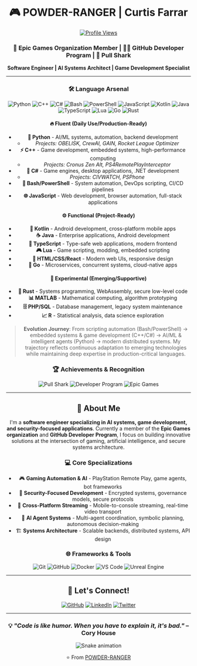 <div align="center">

# 🎮 POWDER-RANGER | Curtis Farrar

[![Profile Views](https://komarev.com/ghpvc/?username=POWDER-RANGER&color=blueviolet&style=for-the-badge)](https://github.com/POWDER-RANGER)

### 🏢 Epic Games Organization Member | 👨‍💻 GitHub Developer Program | 🦈 Pull Shark

**Software Engineer | AI Systems Architect | Game Development Specialist**

---

### 🛠️ Language Arsenal

![Python](https://img.shields.io/badge/Python-3776AB?style=for-the-badge&logo=python&logoColor=white)
![C++](https://img.shields.io/badge/C++-00599C?style=for-the-badge&logo=cplusplus&logoColor=white)
![C#](https://img.shields.io/badge/C%23-239120?style=for-the-badge&logo=csharp&logoColor=white)
![Bash](https://img.shields.io/badge/Bash-4EAA25?style=for-the-badge&logo=gnubash&logoColor=white)
![PowerShell](https://img.shields.io/badge/PowerShell-5391FE?style=for-the-badge&logo=powershell&logoColor=white)
![JavaScript](https://img.shields.io/badge/JavaScript-F7DF1E?style=for-the-badge&logo=javascript&logoColor=black)
![Kotlin](https://img.shields.io/badge/Kotlin-7F52FF?style=for-the-badge&logo=kotlin&logoColor=white)
![Java](https://img.shields.io/badge/Java-ED8B00?style=for-the-badge&logo=openjdk&logoColor=white)
![TypeScript](https://img.shields.io/badge/TypeScript-3178C6?style=for-the-badge&logo=typescript&logoColor=white)
![Lua](https://img.shields.io/badge/Lua-2C2D72?style=for-the-badge&logo=lua&logoColor=white)
![Go](https://img.shields.io/badge/Go-00ADD8?style=for-the-badge&logo=go&logoColor=white)
![Rust](https://img.shields.io/badge/Rust-000000?style=for-the-badge&logo=rust&logoColor=white)

#### 🔥 **Fluent** (Daily Use/Production-Ready)
- **🐍 Python** - AI/ML systems, automation, backend development
  - *Projects: OBELISK, CrewAI, GAIN, Rocket League Optimizer*
- **⚡ C++** - Game development, embedded systems, high-performance computing
  - *Projects: Cronus Zen Alt, PS4RemotePlayInterceptor*
- **💎 C#** - Game engines, desktop applications, .NET development
  - *Projects: CIVWATCH, PSPhone*
- **🐚 Bash/PowerShell** - System automation, DevOps scripting, CI/CD pipelines
- **🌐 JavaScript** - Web development, browser automation, full-stack applications

#### ⚙️ **Functional** (Project-Ready)
- **📱 Kotlin** - Android development, cross-platform mobile apps
- **☕ Java** - Enterprise applications, Android development
- **📘 TypeScript** - Type-safe web applications, modern frontend
- **🎮 Lua** - Game scripting, modding, embedded scripting
- **🎨 HTML/CSS/React** - Modern web UIs, responsive design
- **🚀 Go** - Microservices, concurrent systems, cloud-native apps

#### 🧪 **Experimental** (Emerging/Supportive)
- **🦀 Rust** - Systems programming, WebAssembly, secure low-level code
- **📊 MATLAB** - Mathematical computing, algorithm prototyping
- **🗄️ PHP/SQL** - Database management, legacy system maintenance
- **📈 R** - Statistical analysis, data science exploration

> **Evolution Journey**: From scripting automation (Bash/PowerShell) → embedded systems & game development (C++/C#) → AI/ML & intelligent agents (Python) → modern distributed systems. My trajectory reflects continuous adaptation to emerging technologies while maintaining deep expertise in production-critical languages.

### 🏆 Achievements & Recognition

![Pull Shark](https://img.shields.io/badge/Pull%20Shark-🦈-blue?style=for-the-badge)
![Developer Program](https://img.shields.io/badge/GitHub%20Developer-Member-green?style=for-the-badge)
![Epic Games](https://img.shields.io/badge/Epic%20Games-Organization-black?style=for-the-badge&logo=epicgames&logoColor=white)

---

## 🚀 About Me

I'm a **software engineer specializing in AI systems, game development, and security-focused applications**. Currently a member of the **Epic Games organization** and **GitHub Developer Program**, I focus on building innovative solutions at the intersection of gaming, artificial intelligence, and secure systems architecture.

### 💻 Core Specializations

- 🎮 **Gaming Automation & AI** - PlayStation Remote Play, game agents, bot frameworks
- 🔐 **Security-Focused Development** - Encrypted systems, governance models, secure protocols
- 📡 **Cross-Platform Streaming** - Mobile-to-console streaming, real-time video transport
- 🤖 **AI Agent Systems** - Multi-agent coordination, symbolic planning, autonomous decision-making
- 🏗️ **Systems Architecture** - Scalable backends, distributed systems, API design

### 🌐 Frameworks & Tools

![Git](https://img.shields.io/badge/Git-F05032?style=for-the-badge&logo=git&logoColor=white)
![GitHub](https://img.shields.io/badge/GitHub-181717?style=for-the-badge&logo=github&logoColor=white)
![Docker](https://img.shields.io/badge/Docker-2496ED?style=for-the-badge&logo=docker&logoColor=white)
![VS Code](https://img.shields.io/badge/VS%20Code-007ACC?style=for-the-badge&logo=visualstudiocode&logoColor=white)
![Unreal Engine](https://img.shields.io/badge/Unreal%20Engine-0E1128?style=for-the-badge&logo=unrealengine&logoColor=white)

---

## 🤝 Let's Connect!

<div align="center">

[![GitHub](https://img.shields.io/badge/GitHub-POWDER--RANGER-181717?style=for-the-badge&logo=github&logoColor=white)](https://github.com/POWDER-RANGER)
[![LinkedIn](https://img.shields.io/badge/LinkedIn-Connect-0A66C2?style=for-the-badge&logo=linkedin&logoColor=white)](https://linkedin.com/in/POWDER-RANGER)
[![Twitter](https://img.shields.io/badge/Twitter-Follow-1DA1F2?style=for-the-badge&logo=twitter&logoColor=white)](https://twitter.com/POWDER_RANGER)

</div>

---

<div align="center">

### 💡 *"Code is like humor. When you have to explain it, it's bad."* – Cory House

![Snake animation](https://raw.githubusercontent.com/POWDER-RANGER/POWDER-RANGER/output/github-contribution-grid-snake-dark.svg)

⭐️ From [POWDER-RANGER](https://github.com/POWDER-RANGER)

</div>
